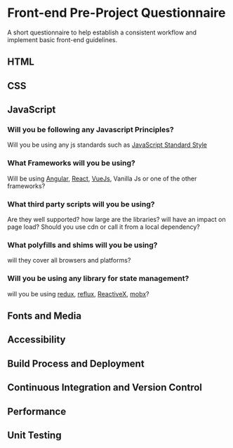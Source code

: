 # Front-end Pre-Project Questionnaire
A short questionnaire to help establish a consistent workflow and implement basic front-end guidelines. 


## HTML


## CSS


## JavaScript

### Will you be following any Javascript Principles?
Will you be using any js standards such as [JavaScript Standard Style](https://standardjs.com/)
### What Frameworks will you be using?
Will be using [Angular](https://angular.io/), [React](https://facebook.github.io/react/), [VueJs](https://vuejs.org/), Vanilla Js or one of the other frameworks?
### What third party scripts will you be using?
Are they well supported?
how large are the libraries? will have an impact on page load?
Should you use cdn or call it from a local dependency?
### What polyfills and shims will you be using?
will they cover all browsers and platforms?
### Will you be using any library for state management?
will you be using [redux](http://redux.js.org/), [reflux](https://github.com/reflux/refluxjs), [ReactiveX](http://reactivex.io/), [mobx](https://github.com/mobxjs/mobx)?

## Fonts and Media


## Accessibility



## Build Process and Deployment


## Continuous Integration and Version Control


## Performance


## Unit Testing

